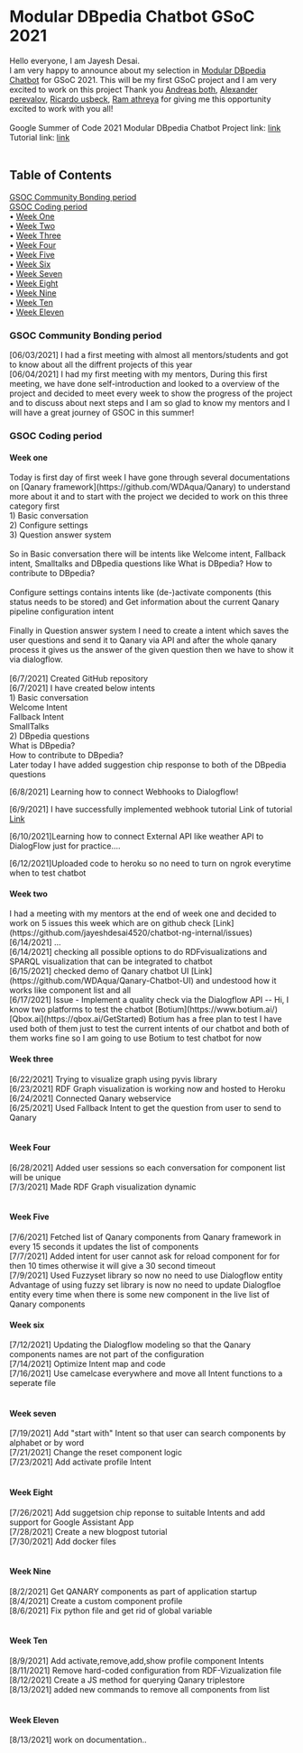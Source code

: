 # Modular DBpedia Chatbot GSoC 2021 
Hello everyone, I am Jayesh Desai.<br /> 
I am very happy to announce about my selection in [Modular DBpedia Chatbot](https://summerofcode.withgoogle.com/projects/#5922382260207616) for GSoC 2021.
This will be my first GSoC project and I am very excited to work on this project Thank you [Andreas both](https://www.linkedin.com/in/andreas-both-94267222/), [Alexander perevalov](https://www.linkedin.com/in/alexander-perevalov-837780111/?lipi=urn%3Ali%3Apage%3Ad_flagship3_people_connections%3BU%2FpdNmPFSUqmoz82LyrZKA%3D%3D), [Ricardo usbeck](https://www.linkedin.com/in/ricardo-usbeck/?lipi=urn%3Ali%3Apage%3Ad_flagship3_people_connections%3BQQw%2Bvv%2FvRwmEwkG30ZxSsQ%3D%3D), [Ram athreya](https://www.linkedin.com/in/ramgathreya/?lipi=urn%3Ali%3Apage%3Ad_flagship3_people_connections%3BQQw%2Bvv%2FvRwmEwkG30ZxSsQ%3D%3D) for giving me this opportunity excited to work with you all!
<br />
<br />
Google Summer of Code 2021 Modular DBpedia Chatbot Project link: [link](https://github.com/dbpedia/chatbot-ng) <br />
Tutorial link: [link](https://jayeshdesai4520.github.io/DBpedia-GSoC-2021/about)
<br />
<br />

## Table of Contents
<a href="#community_period">GSOC Community Bonding period</a>   
<a href="#coding_period">GSOC Coding period</a><br /> 
<span>&#8226;</span> <a href="#coding_period_weekone">Week One</a><br /> 
<span>&#8226;</span> <a href="#coding_period_weektwo">Week Two</a><br /> 
<span>&#8226;</span> <a href="#coding_period_weekthree">Week Three</a> <br /> 
<span>&#8226;</span> <a href="#coding_period_weekfour">Week Four</a><br /> 
<span>&#8226;</span> <a href="#coding_period_weekfive">Week Five</a><br />
<span>&#8226;</span> <a href="#coding_period_weeksix">Week Six</a><br /> 
<span>&#8226;</span> <a href="#coding_period_weekseven">Week Seven</a><br /> 
<span>&#8226;</span> <a href="#coding_period_weekeight">Week Eight</a><br /> 
<span>&#8226;</span> <a href="#coding_period_weeknine">Week Nine</a><br /> 
<span>&#8226;</span> <a href="#coding_period_weekten">Week Ten</a><br /> 
<span>&#8226;</span> <a href="#coding_period_weekeleven">Week Eleven</a><br /> 


<h3 id="community_period">GSOC Community Bonding period</h3>

[06/03/2021] I had a first meeting with almost all mentors/students and got to know about all the diffrent projects of this year <br> 
[06/04/2021] I had my first meeting with my mentors, During this first meeting, we have done self-introduction and looked to a overview of the project and decided to meet every week to show the progress of the project and to discuss about next steps and I am so glad to know my mentors and I will have a great journey of GSOC in this summer!

<h3 id="coding_period">GSOC Coding period</h3>

<h4 id="coding_period_weekone">Week one</h4>
Today is first day of first week I have gone through several documentations on [Qanary framework](https://github.com/WDAqua/Qanary) to understand more about it 
and to start with the project we decided to work on this three category first <br /> 1) Basic conversation <br /> 2) Configure settings <br /> 3) Question answer system <br />
<br /> So in Basic conversation there will be intents like Welcome intent, Fallback intent, Smalltalks and DBpedia questions like What is DBpedia? How to contribute to DBpedia? <br /> <br />  Configure settings contains intents like (de-)activate components (this status needs to be stored) and Get information about the current Qanary pipeline configuration intent <br /> <br /> 
Finally in Question answer system I need to create a intent which saves the user questions and send it to Qanary via API and after the whole qanary process it gives us the answer of the given question then we have to show it via dialogflow. <br /> <br /> 
[6/7/2021] Created GitHub repository<br />
[6/7/2021] I have created below intents<br />
1) Basic conversation<br />
	 Welcome Intent<br />
	 Fallback Intent<br />
	 SmallTalks<br />
2) DBpedia questions<br />
	 What is DBpedia?<br />
	 How to contribute to DBpedia?<br />
Later today I have added suggestion chip response to both of the DBpedia questions

[6/8/2021] Learning how to connect Webhooks to Dialogflow!

[6/9/2021] I have successfully implemented webhook tutorial
Link of tutorial [Link](https://chatbotsjournal.com/step-by-step-guide-to-integrate-dialogflow-with-nodejs-aba949302caa)

[6/10/2021]Learning how to connect External API like weather API to DialogFlow just for practice....

[6/12/2021]Uploaded code to heroku so no need to turn on ngrok everytime when to test chatbot




<h4 id="coding_period_weektwo">Week two</h4>
I had a meeting with my mentors at the end of week one and decided to work on 5 issues this week which are on github check [Link](https://github.com/jayeshdesai4520/chatbot-ng-internal/issues)<br />
[6/14/2021] ...<br />
[6/14/2021] checking all possible options to do RDFvisualizations and SPARQL visualization that can be integrated to chatbot<br />
[6/15/2021] checked demo of Qanary chatbot UI [Link](https://github.com/WDAqua/Qanary-Chatbot-UI) and undestood how it works like component list and all<br />
[6/17/2021] Issue - Implement a quality check via the Dialogflow API  -- Hi, I know two platforms to test the chatbot [Botium](https://www.botium.ai/) [Qbox.ai](https://qbox.ai/GetStarted) Botium has a free plan to test I have used both of them just to test the current intents of our chatbot and both of them works fine so I am going to use Botium to test chatbot for now <br />



<h4 id="coding_period_weekthree">Week three</h4>
[6/22/2021] Trying to visualize graph using pyvis library<br />
[6/23/2021] RDF Graph visualization is working now and hosted to Heroku<br />
[6/24/2021] Connected Qanary webservice<br />
[6/25/2021] Used Fallback Intent to get the question from user to send to Qanary<br />
<br />

<h4 id="coding_period_weekfour">Week Four</h4>
[6/28/2021] Added user sessions so each conversation for component list will be unique<br />
[7/3/2021]  Made RDF Graph visualization dynamic<br />
<br />


<h4 id="coding_period_weekfive">Week Five</h4>
[7/6/2021] Fetched list of Qanary components from Qanary framework in every 15 seconds it updates the list of components<br />
[7/7/2021] Added intent for user cannot ask for reload component for for then 10 times otherwise it will give a 30 second timeout<br />
[7/9/2021] Used Fuzzyset library so now no need to use Dialogflow entity Advantage of using fuzzy set library is now no need to update Dialogfloe entity every time when there is some new component in the live list of Qanary components
<br />
<h4 id="coding_period_weeksix">Week six</h4>
[7/12/2021] Updating the Dialogflow modeling so that the Qanary components names are not part of the configuration	<br />
[7/14/2021] Optimize Intent map and code<br />
[7/16/2021] Use camelcase everywhere and move all Intent functions to a seperate file<br />
<br />
<h4 id="coding_period_weekseven">Week seven</h4>
[7/19/2021]	Add "start with" Intent so that user can search components by alphabet or by word<br />
[7/21/2021]	Change the reset component logic<br />
[7/23/2021]	Add activate profile Intent<br />
<br />
<h4 id="coding_period_weekeight">Week Eight</h4>
[7/26/2021]	Add suggetsion chip reponse to suitable Intents and add support for Google Assistant App<br />
[7/28/2021]	Create a new blogpost tutorial<br />
[7/30/2021]	Add docker files<br />
<br />
<h4 id="coding_period_weeknine">Week Nine</h4>
[8/2/2021]	Get QANARY components as part of application startup<br />
[8/4/2021]	Create a custom component profile<br />
[8/6/2021]	Fix python file and get rid of global variable<br />
<br />
<h4 id="coding_period_weekten">Week Ten</h4>
[8/9/2021]	Add activate,remove,add,show profile component Intents<br />
[8/11/2021]	Remove hard-coded configuration from RDF-Vizualization file<br />
[8/12/2021]	Create a JS method for querying Qanary triplestore<br />
[8/13/2021]     added new commands to remove all components from list<br />

<br />
<h4 id="coding_period_weekeleven">Week Eleven</h4>
[8/13/2021]	work on documentation..<br />
<br /> 




